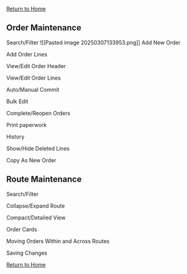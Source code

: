 
[Return to Home](Docs/docs/index.html)
## Order Maintenance
Search/Filter
![[Pasted image 20250307133953.png]]
Add New Order 

Add Order Lines

View/Edit Order Header

View/Edit Order Lines

Auto/Manual Commit

Bulk Edit 

Complete/Reopen Orders

Print paperwork

History

Show/Hide Deleted Lines

Copy As New Order

## Route Maintenance
Search/Filter

Collapse/Expand Route

Compact/Detailed View

Order Cards

Moving Orders Within and Across Routes

Saving Changes

[Return to Home](Docs/docs/index.html)